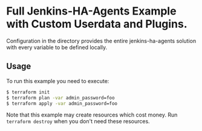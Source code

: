 # Full Jenkins-HA-Agents Example with Custom Userdata and Plugins.

Configuration in the directory provides the entire jenkins-ha-agents solution with every variable to be defined locally.

## Usage

To run this example you need to execute:

```bash
$ terraform init
$ terraform plan -var admin_password=foo
$ terraform apply -var admin_password=foo
```

Note that this example may create resources which cost money. Run `terraform destroy` when you don't need these resources.